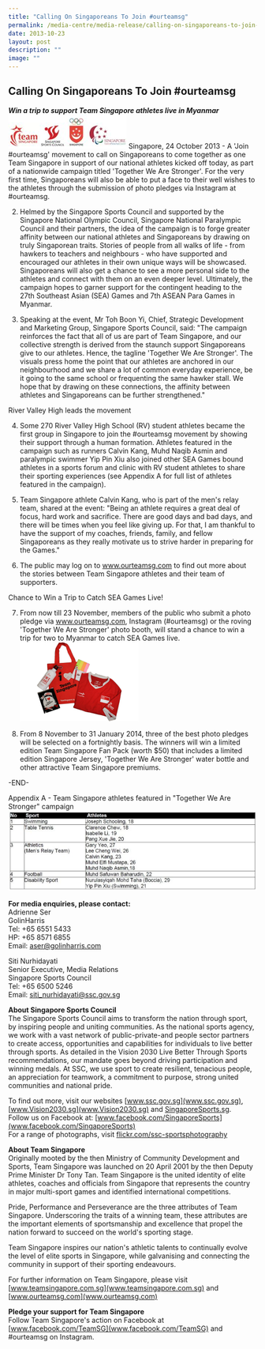 ```yaml
---
title: "Calling On Singaporeans To Join #ourteamsg"
permalink: /media-centre/media-release/calling-on-singaporeans-to-join-ourteamsg/
date: 2013-10-23
layout: post
description: ""
image: ""
---
```

## **Calling On Singaporeans To Join #ourteamsg**

***Win a trip to support Team Singapore athletes live in Myanmar***
![](/images/Media%20Centre/Media%20Release/2013/October%202013/CALLINGONSINGAPOREANSTOJOINourteamsgMainPar0042Imagegif.gif)
Singapore, 24 October 2013 - A 'Join #ourteamsg' movement to call on Singaporeans to come together as one Team Singapore in support of our national athletes kicked off today, as part of a nationwide campaign titled 'Together We Are Stronger'. For the very first time, Singaporeans will also be able to put a face to their well wishes to the athletes through the submission of photo pledges via Instagram at #ourteamsg.

2. Helmed by the Singapore Sports Council and supported by the Singapore National Olympic Council, Singapore National Paralympic Council and their partners, the idea of the campaign is to forge greater affinity between our national athletes and Singaporeans by drawing on truly Singaporean traits. Stories of people from all walks of life - from hawkers to teachers and neighbours - who have supported and encouraged our athletes in their own unique ways will be showcased. Singaporeans will also get a chance to see a more personal side to the athletes and connect with them on an even deeper level. Ultimately, the campaign hopes to garner support for the contingent heading to the 27th Southeast Asian (SEA) Games and 7th ASEAN Para Games in Myanmar.

3. Speaking at the event, Mr Toh Boon Yi, Chief, Strategic Development and Marketing Group, Singapore Sports Council, said: "The campaign reinforces the fact that all of us are part of Team Singapore, and our collective strength is derived from the staunch support Singaporeans give to our athletes. Hence, the tagline 'Together We Are Stronger'. The visuals press home the point that our athletes are anchored in our neighbourhood and we share a lot of common everyday experience, be it going to the same school or frequenting the same hawker stall. We hope that by drawing on these connections, the affinity between athletes and Singaporeans can be further strengthened."

River Valley High leads the movement

	
4. Some 270 River Valley High School (RV) student athletes became the first group in Singapore to join the #ourteamsg movement by showing their support through a human formation. Athletes featured in the campaign such as runners Calvin Kang, Muhd Naqib Asmin and paralympic swimmer Yip Pin Xiu also joined other SEA Games bound athletes in a sports forum and clinic with RV student athletes to share their sporting experiences (see Appendix A for full list of athletes featured in the campaign).

5. Team Singapore athlete Calvin Kang, who is part of the men's relay team, shared at the event: "Being an athlete requires a great deal of focus, hard work and sacrifice. There are good days and bad days, and there will be times when you feel like giving up. For that, I am thankful to have the support of my coaches, friends, family, and fellow Singaporeans as they really motivate us to strive harder in preparing for the Games."

6. The public may log on to www.ourteamsg.com to find out more about the stories between Team Singapore athletes and their team of supporters.

Chance to Win a Trip to Catch SEA Games Live!

	
7. From now till 23 November, members of the public who submit a photo pledge via www.ourteamsg.com, Instagram (#ourteamsg) or the roving 'Together We Are Stronger' photo booth, will stand a chance to win a trip for two to Myanmar to catch SEA Games live.
![](/images/Media%20Centre/Media%20Release/2013/October%202013/CALLINGONSINGAPOREANSTOJOINourteamsgMainPar0051Imagegif.gif)

8. From 8 November to 31 January 2014, three of the best photo pledges will be selected on a fortnightly basis. The winners will win a limited edition Team Singapore Fan Pack (worth $50) that includes a limited edition Singapore Jersey, 'Together We Are Stronger' water bottle and other attractive Team Singapore premiums.

-END-

Appendix A - Team Singapore athletes featured in "Together We Are Stronger" campaign
![](/images/Media%20Centre/Media%20Release/2013/October%202013/CALLINGONSINGAPOREANSTOJOINourteamsgMainPar0054Imagegif.gif)

**For media enquiries, please contact:**
<br>Adrienne Ser
<br>GolinHarris
<br>Tel: +65 6551 5433
<br>HP: +65 8571 6855
<br>Email: aser@golinharris.com

Siti Nurhidayati
<br>Senior Executive, Media Relations
<br>Singapore Sports Council
<br>Tel: +65 6500 5246
<br>Email: siti_nurhidayati@ssc.gov.sg

**About Singapore Sports Council**
<br>
The Singapore Sports Council aims to transform the nation through sport, by inspiring people and uniting communities. As the national sports agency, we work with a vast network of public-private-and people sector partners to create access, opportunities and capabilities for individuals to live better through sports. As detailed in the Vision 2030 Live Better Through Sports recommendations, our mandate goes beyond driving participation and winning medals. At SSC, we use sport to create resilient, tenacious people, an appreciation for teamwork, a commitment to purpose, strong united communities and national pride.

To find out more, visit our websites [www.ssc.gov.sg](www.ssc.gov.sg), [www.Vision2030.sg](www.Vision2030.sg) and [SingaporeSports.sg](SingaporeSports.sg).
<br>
Follow us on Facebook at: [www.facebook.com/SingaporeSports](www.facebook.com/SingaporeSports)
<br>
For a range of photographs, visit [flickr.com/ssc-sportsphotography](flickr.com/ssc-sportsphotography)

**About Team Singapore**
<br>
Originally mooted by the then Ministry of Community Development and Sports, Team Singapore was launched on 20 April 2001 by the then Deputy Prime Minister Dr Tony Tan. Team Singapore is the united identity of elite athletes, coaches and officials from Singapore that represents the country in major multi-sport games and identified international competitions.

Pride, Performance and Perseverance are the three attributes of Team Singapore. Underscoring the traits of a winning team, these attributes are the important elements of sportsmanship and excellence that propel the nation forward to succeed on the world's sporting stage.

Team Singapore inspires our nation's athletic talents to continually evolve the level of elite sports in Singapore, while galvanising and connecting the community in support of their sporting endeavours.

For further information on Team Singapore, please visit [www.teamsingapore.com.sg](www.teamsingapore.com.sg) and [www.ourteamsg.com](www.ourteamsg.com)

**Pledge your support for Team Singapore**
<br>
Follow Team Singapore's action on Facebook at [www.facebook.com/TeamSG](www.facebook.com/TeamSG) and #ourteamsg on Instagram.